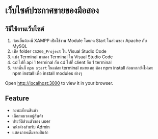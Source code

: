 # เว็บไซต์ประกาศขายของมือสอง


## วิธีใช้งานเว็บไซต์

1. ก่อนอื่นต้องมี XAMPP เปิดใช้งาน Module โดยกด Start ในส่วนของ Apache กับ MySQL
2. เปิด folder `CS266_Project` ใน Visual Studio Code
3. แบ่ง Terminal มาสอง Terminal ใน Visual Studio Code
4. cd ไปที่ api 1 terminal กับ cd ไปที่ client อีก 1 terminal
5. จากนั้นก็ `npm start` ในแต่ละ terminal
หมายเหตุ ต้อง npm install ก่อนหากยังไม่เคย npm install เพื่อ install modules ต่างๆ

Open [http://localhost:3000](http://localhost:3000) to view it in your browser.

## Feature 
- ลงทะเบียนสินค้า
- เลือกหมวดหมู่สินค้า
- ประวัติส่วนตัวของ user
- หน้าต่างสำหรับ Admin
- แสดงภาพเต็มของสินค้า
